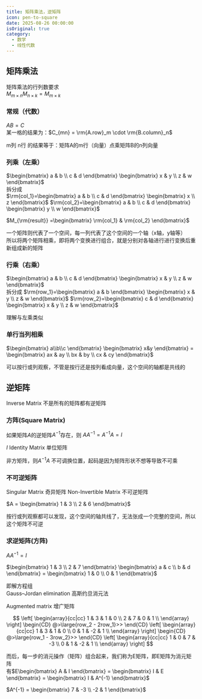 ```yaml
---
title: 矩阵乘法，逆矩阵
icon: pen-to-square
date: 2025-08-26 00:00:00
isOriginal: true
category:
  - 数学
  - 线性代数
---
```


<!-- more -->

## 矩阵乘法

矩阵乘法的行列数要求  
$M_{m\times n}M_{n\times k} = M_{m\times k}$

### 常规（代数）

$AB = C$  
某一格的结果为：$C_{mn} = \rm{A.row}_m \cdot \rm{B.column}_n$

m列 n行 的结果等于：矩阵A的m行（向量）点乘矩阵B的n列向量

### 列乘（左乘）

$\begin{bmatrix}
    a & b \\ c & d
\end{bmatrix}
\begin{bmatrix}
    x & y \\ z & w
\end{bmatrix}$  
拆分成  
$\rm{col_1}=\begin{bmatrix}
    a & b \\ c & d
\end{bmatrix}
\begin{bmatrix}
    x \\ z
\end{bmatrix}$
$\rm{col_2}=\begin{bmatrix}
    a & b \\ c & d
\end{bmatrix}
\begin{bmatrix}
    y \\ w
\end{bmatrix}$

$M_{\rm{result}} =\begin{bmatrix}
    \rm{col_1} & \rm{col_2} 
\end{bmatrix}$

一个矩阵则代表了一个空间，每一列代表了这个空间的一个轴（x轴，y轴等）  
所以将两个矩阵相乘，即将两个变换进行组合，就是分别对各轴进行进行变换后重新组成新的矩阵

### 行乘（右乘）

$\begin{bmatrix}
    a & b \\ c & d
\end{bmatrix}
\begin{bmatrix}
    x & y \\ z & w
\end{bmatrix}$  
拆分成
$\rm{row_1}=\begin{bmatrix}
    a & b 
\end{bmatrix}
\begin{bmatrix}
    x & y \\ z & w
\end{bmatrix}$
$\rm{row_2}=\begin{bmatrix}
    c & d
\end{bmatrix}
\begin{bmatrix}
    x & y \\ z & w
\end{bmatrix}$

理解与左乘类似

### 单行当列相乘

$\begin{bmatrix}
    a\\b\\c
\end{bmatrix}
\begin{bmatrix}
    x&y
\end{bmatrix} = 
\begin{bmatrix}
    ax & ay \\ 
    bx & by \\ 
    cx & cy
\end{bmatrix}$

可以按行或列观察，不管是按行还是按列看成向量，这个空间的轴都是共线的

## 逆矩阵

Inverse Matrix
不是所有的矩阵都有逆矩阵

### 方阵(Square Matrix)

如果矩阵$A$的逆矩阵$A^{-1}$存在，则
$AA^{-1} = A^{-1}A = I$

$I$ Identity Matrix 单位矩阵

非方矩阵，则$A^{-1}A$ 不可调换位置，起码是因为矩阵形状不想等导致不可乘

### 不可逆矩阵

Singular Matrix 奇异矩阵
Non-Invertible Matrix 不可逆矩阵

$A = \begin{bmatrix}
    1 & 3 \\ 2 & 6
\end{bmatrix}$

按行或列观察都可以发现，这个空间的轴共线了，无法张成一个完整的空间，所以这个矩阵不可逆

### 求逆矩阵(方阵)

$AA^{-1} = I$  

$\begin{bmatrix}
    1 & 3 \\
    2 & 7
\end{bmatrix}
\begin{bmatrix}
    a & c \\ 
    b & d
\end{bmatrix} = \begin{bmatrix} 1 & 0 \\ 0 & 1 \end{bmatrix}$

即解方程组  
Gauss–Jordan elimination
高斯约旦消元法

Augmented matrix
增广矩阵

$$
\left[
    \begin{array}{cc|cc}
        1 & 3 & 1 & 0 \\
        2 & 7 & 0 & 1 \\
    \end{array}
\right] 
\begin{CD}
    @>\large{row_2 - 2row_1}>>  
\end{CD}
\left[
    \begin{array}{cc|cc}
        1 & 3 & 1 & 0 \\
        0 & 1 & -2 & 1 \\
    \end{array}
\right]
\begin{CD}
    @>\large{row_1 - 3row_2}>>  
\end{CD}
\left[
    \begin{array}{cc|cc}
        1 & 0 & 7 & -3 \\
        0 & 1 & -2 & 1 \\
    \end{array}
\right]
$$

而后，每一步的消元操作（矩阵）组合起来，我们称为E矩阵，即E矩阵为消元矩阵  
有$E\begin{bmatrix} A & I \end{bmatrix} = \begin{bmatrix} I & E \end{bmatrix} = \begin{bmatrix} I & A^{-1} \end{bmatrix}$

$A^{-1} = \begin{bmatrix}
    7 & -3 \\
    -2 & 1 
\end{bmatrix}$

